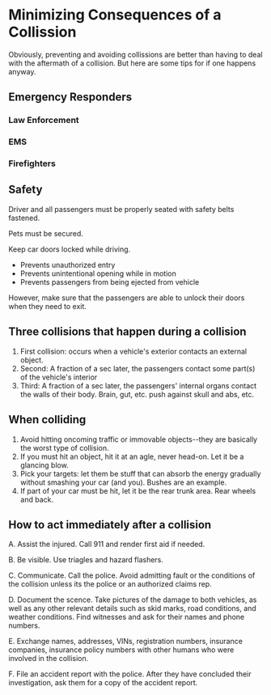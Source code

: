 # Minimizing Consequences of a Collission

Obviously, preventing and avoiding collissions are better than having to deal with the aftermath of a collision. But here are some tips for if one happens anyway.

## Emergency Responders

### Law Enforcement

### EMS

### Firefighters


## Safety

Driver and all passengers must be properly seated with safety belts fastened.

Pets must be secured.

Keep car doors locked while driving.
* Prevents unauthorized entry
* Prevents unintentional opening while in motion
* Prevents passengers from being ejected from vehicle

However, make sure that the passengers are able to unlock their doors when they need to exit.

## Three collisions that happen during a collision

1. First collision: occurs when a vehicle's exterior contacts an external object.
2. Second: A fraction of a sec later, the passengers contact some part(s) of the vehicle's interior
3. Third: A fraction of a sec later, the passengers' internal organs contact the walls of their body. Brain, gut, etc. push against skull and abs, etc.


## When colliding
1. Avoid hitting oncoming traffic or immovable objects--they are basically the worst type of collision. 
2. If you must hit an object, hit it at an agle, never head-on. Let it be a glancing blow. 
3. Pick your targets: let them be stuff that can absorb the energy gradually without smashing your car (and you). Bushes are an example. 
4. If part of your car must be hit, let it be the rear trunk area. Rear wheels and back.


## How to act immediately after a collision

A. Assist the injured. Call 911 and render first aid if needed. 

B. Be visible. Use triagles and hazard flashers. 

C. Communicate. Call the police. Avoid admitting fault or the conditions of the collision unless its the police or an authorized claims rep. 

D. Document the scence. Take pictures of the damage to both vehicles, as well as any other relevant details such as skid marks, road conditions, and weather conditions. Find witnesses and ask for their names and phone numbers. 

E. Exchange names, addresses, VINs, registration numbers, insurance companies, insurance policy numbers with other humans who were involved in the collision.

F. File an accident report with the police. After they have concluded their investigation, ask them for a copy of the accident report. 

